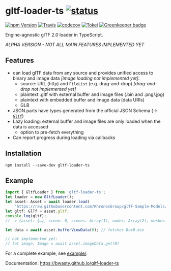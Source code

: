 # gltf-loader-ts [![status](https://img.shields.io/badge/glTF-2%2E0-green.svg?style=flat)](https://github.com/KhronosGroup/glTF)

[![npm Version](https://img.shields.io/npm/v/gltf-loader-ts.svg?style=flat)](https://www.npmjs.com/package/gltf-loader-ts)
[![Travis](https://img.shields.io/travis/bwasty/gltf-loader-ts/master.svg?style=flat&logo=travis)](https://travis-ci.org/bwasty/gltf-loader-ts)
[![codecov](https://codecov.io/gh/bwasty/gltf-loader-ts/branch/master/graph/badge.svg)](https://codecov.io/gh/bwasty/gltf-loader-ts)
[![Tokei](https://tokei.rs/b1/github/bwasty/gltf-loader-ts)](https://github.com/Aaronepower/tokei)
[![Greenkeeper badge](https://badges.greenkeeper.io/bwasty/gltf-loader-ts.svg)](https://greenkeeper.io/)

Engine-agnostic glTF 2.0 loader in TypeScript.

_ALPHA VERSION - NOT ALL MAIN FEATURES IMPLEMENTED YET_

## Features
- can load glTF data from any source and provides unified access to binary and image data _[image loading not implemented yet]_:
    - source: URL (http) and `FileList` (e.g. drag-and-drop) _[drag-and-drop not implemented yet]_
    - plaintext .gltf with external buffer and image files (.bin and .png/.jpg)
    - plaintext with embedded buffer and image data (data URIs)
    - GLB
- JSON parts have types generated from the official JSON Schema (-> [`GlTf`](https://bwasty.github.io/gltf-loader-ts/interfaces/gltf.html))
- Lazy loading: external buffer and image files are only loaded when the data is accessed
  - option to pre-fetch everything
- Can report progress during loading via callbacks


## Installation
```
npm install --save-dev gltf-loader-ts
```
## Example
```typescript
import { GltfLoader } from 'gltf-loader-ts';
let loader = new GltfLoader();
let asset: Asset = await loader.load(
    'https://raw.githubusercontent.com/KhronosGroup/glTF-Sample-Models/master/2.0/Box/glTF/Box.gltf');
let gltf: GlTf = asset.gltf;
console.log(gltf);
// -> {asset: {…}, scene: 0, scenes: Array(1), nodes: Array(2), meshes: Array(1), …}

let data = await asset.bufferViewData(0); // fetches Box0.bin

// not implemented yet:
// let image: Image = await asset.imageData.get(0)
```

For a complete example, see [example/](example/).

Documentation: https://bwasty.github.io/gltf-loader-ts
